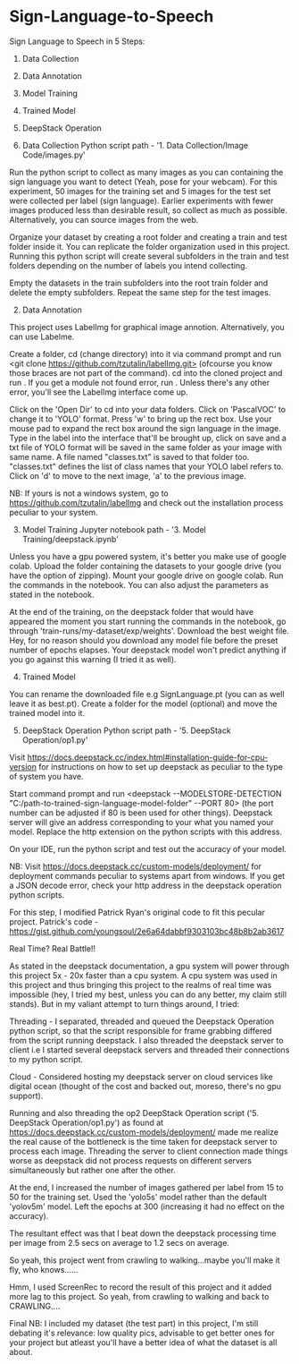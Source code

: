 # Sign-Language-to-Speech

Sign Language to Speech in 5 Steps:

1. Data Collection
2. Data Annotation
3. Model Training
4. Trained Model
5. DeepStack Operation



1. Data Collection
Python script path - '1. Data Collection/Image Code/images.py'

Run the python script to collect as many images as you can containing the sign language you want to detect (Yeah, pose for your webcam). For this experiment, 50 images for the training set and 5 images for the test set were collected per label (sign language). Earlier experiments with fewer images produced less than desirable result, so collect as much as possible. Alternatively, you can source images from the web.

Organize your dataset by creating a root folder and creating a train and test folder inside it. You can replicate the folder organization used in this project. Running this python script will create several subfolders in the train and test folders depending on the number of labels you intend collecting.

Empty the datasets in the train subfolders into the root train folder and delete the empty subfolders. Repeat the same step for the test images.



2. Data Annotation

This project uses LabelImg for graphical image annotion. Alternatively, you can use Labelme.

Create a folder, cd (change directory) into it via command prompt and run <git clone https://github.com/tzutalin/labelImg.git> (ofcourse you know those braces are not part of the command). cd into the cloned project and run <python labelImg.py>. If you get a module not found error, run <pip install LabelImg>. Unless there's any other error, you'll see the LabelImg interface come up.

Click on the 'Open Dir' to cd into your data folders. Click on 'PascalVOC' to change it to 'YOLO' format. Press 'w' to bring up the rect box. Use your mouse pad to expand the rect box around the sign language in the image. Type in the label into the interface that'll be brought up, click on save and a txt file of YOLO format will be saved in the same folder as your image with same name. A file named "classes.txt" is saved to that folder too. "classes.txt" defines the list of class names that your YOLO label refers to. Click on 'd' to move to the next image, 'a' to the previous image.

NB: If yours is not a windows system, go to https://github.com/tzutalin/labelImg and check out the installation process peculiar to your system.

  
  
  
3. Model Training
Jupyter notebook path - '3. Model Training/deepstack.ipynb'

Unless you have a gpu powered system, it's better you make use of google colab. Upload the folder containing the datasets to your google drive (you have the option of zipping). Mount your google drive on google colab. Run the commands in the notebook. You can also adjust the parameters as stated in the notebook.

At the end of the training, on the deepstack folder that would have appeared the moment you start running the commands in the notebook, go through 'train-runs/my-dataset/exp/weights'. Download the best weight file. Hey, for no reason should you download any model file before the preset number of epochs elapses. Your deepstack model won't predict anything if you go against this warning (I tried it as well).

  
  
  
4. Trained Model

You can rename the downloaded file e.g SignLanguage.pt (you can as well leave it as best.pt). Create a folder for the model (optional) and move the trained model into it.

  
  
  
5. DeepStack Operation
Python script path - '5. DeepStack Operation/op1.py'

Visit https://docs.deepstack.cc/index.html#installation-guide-for-cpu-version for instructions on how to set up deepstack as peculiar to the type of system you have.

Start command prompt and run <deepstack --MODELSTORE-DETECTION "C:/path-to-trained-sign-language-model-folder" --PORT 80> (the port number can be adjusted if 80 is been used for other things). Deepstack server will give an address corresponding to your what you named your model. Replace the http extension on the python scripts with this address.

On your IDE, run the python script and test out the accuracy of your model.

NB: Visit https://docs.deepstack.cc/custom-models/deployment/ for deployment commands peculiar to systems apart from windows.
If you get a JSON decode error, check your http address in the deepstack operation python scripts.

For this step, I modified Patrick Ryan's original code to fit this pecular project.
Patrick's code - https://gist.github.com/youngsoul/2e6a64dabbf9303103bc48b8b2ab3617





Real Time? Real Battle!!

As stated in the deepstack documentation, a gpu system will power through this project 5x - 20x faster than a cpu system. A cpu system was used in this project and thus bringing this project to the realms of real time was impossible (hey, I tried my best, unless you can do any better, my claim still stands). But in my valiant attempt to turn things around, I tried:

Threading - I separated, threaded and queued the Deepstack Operation python script, so that the script responsible for frame grabbing differed from the script running deepstack. I also threaded the deepstack server to client i.e I started several deepstack servers and threaded their connections to my python script.

Cloud - Considered hosting my deepstack server on cloud services like digital ocean (thought of the cost and backed out, moreso, there's no gpu support). 

Running and also threading the op2 DeepStack Operation script ('5. DeepStack Operation/op1.py') as found at https://docs.deepstack.cc/custom-models/deployment/ made me realize the real cause of the bottleneck is the time taken for deepstack server to process each image. Threading the server to client connection made things worse as deepstack did not process requests on different servers simultaneously but rather one after the other.

At the end, I increased the number of images gathered per label from 15 to 50 for the training set. Used the 'yolo5s' model rather than the default 'yolov5m' model. Left the epochs at 300 (increasing it had no effect on the accuracy).

The resultant effect was that I beat down the deepstack processing time per image from 2.5 secs on average to 1.2 secs on average.

So yeah, this project went from crawling to walking...maybe you'll make it fly, who knows......

Hmm, I used ScreenRec to record the result of this project and it added more lag to this project. So yeah, from crawling to walking and back to CRAWLING....


Final NB: I included my dataset (the test part) in this project, I'm still debating it's relevance: low quality pics, advisable to get better ones for your project but atleast you'll have a better idea of what the dataset is all about.
